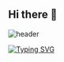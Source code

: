 ## Hi there 👋

<!--
**top6543top/top6543top** is a ✨ _special_ ✨ repository because its `README.md` (this file) appears on your GitHub profile.

Here are some ideas to get you started:

- 🔭 I’m currently working on ...
- 🌱 I’m currently learning ...
- 👯 I’m looking to collaborate on ...
- 🤔 I’m looking for help with ...
- 💬 Ask me about ...
- 📫 How to reach me: ...
- 😄 Pronouns: ...
- ⚡ Fun fact: ...
-->
![header](https://capsule-render.vercel.app/api?type=cylinder&color=auto&text=YuHyun&fontAlignY=45&fontSize=40&height=150&animation=blinking&desc=Backend%20Engineer&descAlignY=70)




[![Typing SVG](https://readme-typing-svg.demolab.com/?lines=First+line+of+text;Second+line+of+text)](https://git.io/typing-svg)
